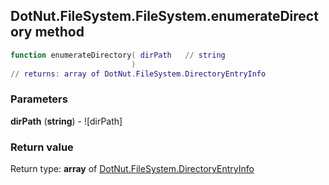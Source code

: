 ## DotNut.FileSystem.FileSystem.enumerateDirectory method


```lua
function enumerateDirectory( dirPath   // string
                           )
// returns: array of DotNut.FileSystem.DirectoryEntryInfo
```


### Parameters

**dirPath** (**string**) - ![dirPath]

### Return value

Return type: **array** of [DotNut.FileSystem.DirectoryEntryInfo](../../../DotNut/FileSystem/DirectoryEntryInfo.md)


